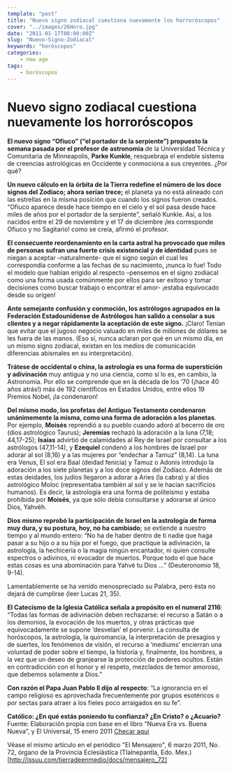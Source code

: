 ```yaml
---
template: "post"
title: "Nuevo signo zodiacal cuestiona nuevamente los horroróscopos"
cover: "../images/26Horo.jpg"
date: "2011-01-17T08:00:00Z"
slug: "Nuevo-Signo-Zodiacal"
keywords: "horóscopos"
categories: 
    - new age
tags:
    - horóscopos
---
```


# Nuevo signo zodiacal cuestiona nuevamente los horroróscopos

**El nuevo signo “Ofiuco” (“el portador de la serpiente”) propuesto la semana pasada por el profesor de astronomía** de la Universidad Técnica y Comunitaria de Minneapolis, **Parke Kunkle**, resquebraja el endeble sistema de creencias astrológicas en Occidente y conmociona a sus creyentes. ¿Por qué?

**Un nuevo cálculo en la órbita de la Tierra redefine el número de los doce signos del Zodiaco; ahora serían trece;** el planeta ya no está alineado con las estrellas en la misma posición que cuando los signos fueron creados. “Ofiuco aparece desde hace tiempo en el cielo y el sol pasa desde hace miles de años por el portador de la serpiente”, señaló Kunkle. Así, a los nacidos entre el 29 de noviembre y el 17 de diciembre ¡les corresponde Ofiuco y no Sagitario! como se creía, afirmó el profesor.

**El consecuente reordenamiento en la carta astral ha provocado que miles de personas sufran una fuerte crisis existencial y de identidad** pues se niegan a aceptar –naturalmente- que el signo según el cual les correspondía conforme a las fechas de su nacimiento, ¡nunca lo fue! Todo el modelo que habían erigido al respecto –pensemos en el signo zodiacal como una forma usada comúnmente por ellos para ser exitoso y tomar decisiones como buscar trabajo o encontrar el amor- ¡estaba equivocado desde su origen!

**Ante semejante confusión y conmoción, los astrólogos agrupados en la Federación Estadounidense de Astrólogos han salido a consolar a sus clientes y a negar rápidamente la aceptación de este signo.** ¡Claro! Tenían que evitar que el jugoso negocio valuado en miles de millones de dólares se les fuera de las manos. (Eso sí, nunca aclaran por qué en un mismo día, en un mismo signo zodiacal, existan en los medios de comunicación diferencias abismales en su interpretación).

**Trátese de occidental o china, la astrología es una forma de superstición y adivinación** muy antigua y no una ciencia, como sí lo es, en cambio, la Astronomía. Por ello se comprende que en la década de los ‘70 (¡hace 40 años atrás!) más de 192 científicos en Estados Unidos, entre ellos 19 Premios Nobel, ¡la condenaron!

**Del mismo modo, los profetas del Antiguo Testamento condenaron unánimemente la misma, como una forma de adoración a los planetas**. Por ejemplo, **Moisés** reprendió a su pueblo cuando adoró al becerro de oro (dios astrológico Taurus); **Jeremías** rechazó la adoración a la luna (7,18; 44,17-25); **Isaías** advirtió de calamidades al Rey de Israel  por consultar a los astrólogos (47,11-14), y **Ezequiel** condenó a los hombres de Israel por adorar al sol (8,16) y a las mujeres por “endechar a Tamuz” (8,14). La luna era Venus, El sol era Baal (deidad fenicia) y Tamuz o Adonis introdujo la adoración a los siete planetas y a los doce signos del Zodíaco. Además de estas deidades, los judíos llegaron a adorar a Aries (la cabra) y al dios astrológico Moloc (representaba también al sol y se le hacían sacrificios humanos). Es decir, la astrología era una forma de politeísmo y estaba prohibida por **Moisés**, ya que sólo debía consultarse y adorarse al único Dios, Yahvéh.

**Dios mismo reprobó la participación de Israel en la astrología de forma muy dura, y su postura, hoy, no ha cambiado**; se extiende a nuestro tiempo y al mundo entero: “No ha de haber dentro de ti nadie que haga pasar a su hijo o a su hija por el fuego, que practique la adivinación, la astrología, la hechicería o la magia ningún encantador, ni quien consulte espectros o adivinos, ni evocador de muertos. Porque todo el que hace estas cosas es una abominación para Yahvé tu Dios …” (Deuteronomio 18, 9-14).

Lamentablemente se ha venido menospreciado su Palabra, pero ésta no dejará de cumplirse (leer Lucas 21, 35).

**El Catecismo de la Iglesia Católica señala a propósito en el numeral 2116**: “Todas las formas de adivinación deben rechazarse: el recurso a Satán o a los demonios, la evocación de los muertos, y otras prácticas que equivocadamente se supone ‘desvelan’ el porvenir. La consulta de horóscopos, la astrología, la quiromancia, la interpretación de presagios y de suertes, los fenómenos de visión, el recurso a ‘mediums’ encierran una voluntad de poder sobre el tiempo, la historia y, finalmente, los hombres, a la vez que un deseo de granjearse la protección de poderes ocultos. Están en contradicción con el honor y el respeto, mezclados de temor amoroso, que debemos solamente a Dios.”

**Con razón el Papa Juan Pablo II dijo al respecto**: “La ignorancia en el campo religioso es aprovechada frecuentemente por grupos esotéricos o por sectas para atraer a los fieles poco arraigados en su fe”.

**Católico: ¿En qué estás poniendo tu confianza? ¿En Cristo? o ¿Acuario?**
Fuente: Elaboración propia con base en el libro “Nueva Era vs. Buena Nueva”, y El Universal, 15 enero 2011 
[Checar aqui](www.eluniversal.com.mx/sociedad/6813.html)

Véase el mismo artículo en el periódico "El Mensajero", 6 marzo 2011, No. 72, órgano de la Provincia Eclesiástica (Tlalnepantla, Edo. Mex.)[http://issuu.com/tierradeenmedio/docs/mensajero_72]

